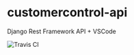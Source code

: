 # customercontrol-api
Django Rest Framework API + VSCode

![Travis CI](https://travis-ci.org/guilatrova/customercontrol-api.svg?branch=master)